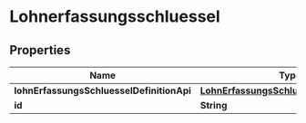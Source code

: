 
# Lohnerfassungsschluessel

## Properties
Name | Type | Description | Notes
------------ | ------------- | ------------- | -------------
**lohnErfassungsSchluesselDefinitionApi** | [**LohnErfassungsSchluesselDefinitionApi**](LohnErfassungsSchluesselDefinitionApi.md) |  |  [optional]
**id** | **String** |  |  [optional]



